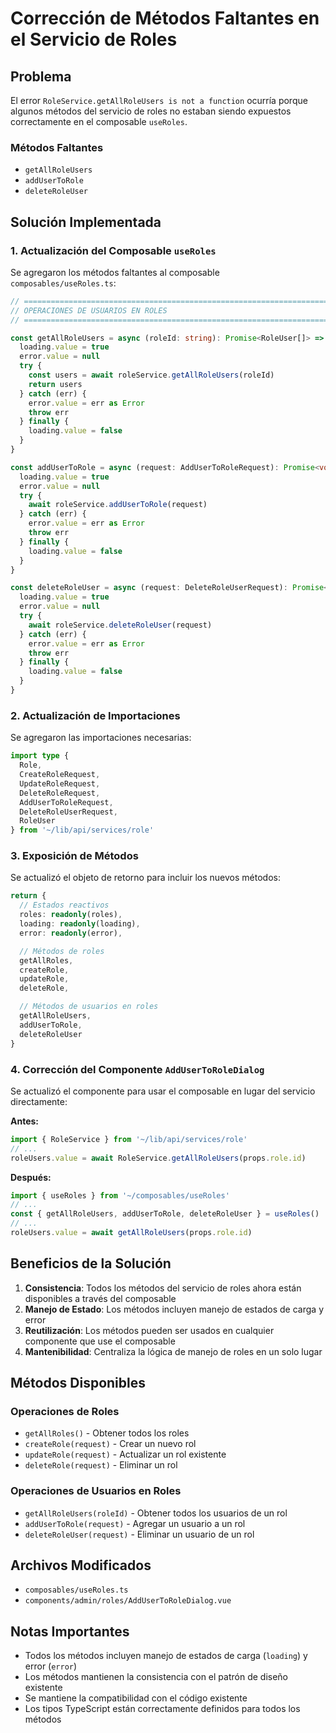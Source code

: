 # Corrección de Métodos Faltantes en el Servicio de Roles

## Problema

El error `RoleService.getAllRoleUsers is not a function` ocurría porque algunos métodos del servicio de roles no estaban siendo expuestos correctamente en el composable `useRoles`.

### Métodos Faltantes
- `getAllRoleUsers`
- `addUserToRole`
- `deleteRoleUser`

## Solución Implementada

### 1. Actualización del Composable `useRoles`

Se agregaron los métodos faltantes al composable `composables/useRoles.ts`:

```typescript
// ============================================================================
// OPERACIONES DE USUARIOS EN ROLES
// ============================================================================

const getAllRoleUsers = async (roleId: string): Promise<RoleUser[]> => {
  loading.value = true
  error.value = null
  try {
    const users = await roleService.getAllRoleUsers(roleId)
    return users
  } catch (err) {
    error.value = err as Error
    throw err
  } finally {
    loading.value = false
  }
}

const addUserToRole = async (request: AddUserToRoleRequest): Promise<void> => {
  loading.value = true
  error.value = null
  try {
    await roleService.addUserToRole(request)
  } catch (err) {
    error.value = err as Error
    throw err
  } finally {
    loading.value = false
  }
}

const deleteRoleUser = async (request: DeleteRoleUserRequest): Promise<void> => {
  loading.value = true
  error.value = null
  try {
    await roleService.deleteRoleUser(request)
  } catch (err) {
    error.value = err as Error
    throw err
  } finally {
    loading.value = false
  }
}
```

### 2. Actualización de Importaciones

Se agregaron las importaciones necesarias:

```typescript
import type { 
  Role, 
  CreateRoleRequest, 
  UpdateRoleRequest, 
  DeleteRoleRequest,
  AddUserToRoleRequest,
  DeleteRoleUserRequest,
  RoleUser
} from '~/lib/api/services/role'
```

### 3. Exposición de Métodos

Se actualizó el objeto de retorno para incluir los nuevos métodos:

```typescript
return {
  // Estados reactivos
  roles: readonly(roles),
  loading: readonly(loading),
  error: readonly(error),

  // Métodos de roles
  getAllRoles,
  createRole,
  updateRole,
  deleteRole,

  // Métodos de usuarios en roles
  getAllRoleUsers,
  addUserToRole,
  deleteRoleUser
}
```

### 4. Corrección del Componente `AddUserToRoleDialog`

Se actualizó el componente para usar el composable en lugar del servicio directamente:

**Antes:**
```typescript
import { RoleService } from '~/lib/api/services/role'
// ...
roleUsers.value = await RoleService.getAllRoleUsers(props.role.id)
```

**Después:**
```typescript
import { useRoles } from '~/composables/useRoles'
// ...
const { getAllRoleUsers, addUserToRole, deleteRoleUser } = useRoles()
// ...
roleUsers.value = await getAllRoleUsers(props.role.id)
```

## Beneficios de la Solución

1. **Consistencia**: Todos los métodos del servicio de roles ahora están disponibles a través del composable
2. **Manejo de Estado**: Los métodos incluyen manejo de estados de carga y error
3. **Reutilización**: Los métodos pueden ser usados en cualquier componente que use el composable
4. **Mantenibilidad**: Centraliza la lógica de manejo de roles en un solo lugar

## Métodos Disponibles

### Operaciones de Roles
- `getAllRoles()` - Obtener todos los roles
- `createRole(request)` - Crear un nuevo rol
- `updateRole(request)` - Actualizar un rol existente
- `deleteRole(request)` - Eliminar un rol

### Operaciones de Usuarios en Roles
- `getAllRoleUsers(roleId)` - Obtener todos los usuarios de un rol
- `addUserToRole(request)` - Agregar un usuario a un rol
- `deleteRoleUser(request)` - Eliminar un usuario de un rol

## Archivos Modificados

- `composables/useRoles.ts`
- `components/admin/roles/AddUserToRoleDialog.vue`

## Notas Importantes

- Todos los métodos incluyen manejo de estados de carga (`loading`) y error (`error`)
- Los métodos mantienen la consistencia con el patrón de diseño existente
- Se mantiene la compatibilidad con el código existente
- Los tipos TypeScript están correctamente definidos para todos los métodos

